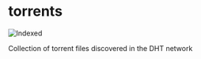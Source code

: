 torrents 
========
![Indexed](https://img.shields.io/badge/indexed-39056-blue)

Collection of torrent files discovered in the DHT network
